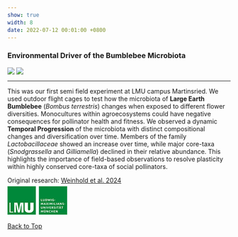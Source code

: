 ```yaml
---
show: true
width: 8
date: 2022-07-12 00:01:00 +0800
---
```

<div class="p-4">
     <h3 id="Bombus">Environmental Driver of the Bumblebee Microbiota</h3>
      <div style="display: flex; flex-wrap: wrap; gap: 4px;">
     <img data-src="{{ 'assets/images/photos/bb_setupm.jpg' | relative_url }}" class="lazy rounded frame-img" src="{{ '/assets/images/empty_300x200.png' | relative_url }}">
     <img data-src="{{ 'assets/images/photos/bb_nest2.jpg' | relative_url }}" class="lazy rounded frame-img" src="{{ '/assets/images/empty_300x200.png' | relative_url }}">
               </div>
 <hr />
<p>
This was our first semi field experiment at LMU campus Martinsried. We used outdoor flight cages to test how the microbiota of <strong>Large Earth Bumblebee</strong> (<i>Bombus terrestris</i>) changes when exposed to different flower diversities.
  Monocultures within agroecosystems could have negative consequences for pollinator health and fitness. We observed a dynamic <strong>Temporal Progression</strong> of the microbiota with distinct compositional changes and diversification over time.
  Members of the family <i>Lactobacillaceae</i> showed an increase over time, while major core-taxa (<i>Snodgrassella</i> and <i>Gilliamella</i>) declined in their relative abundance.
  This highlights the importance of field-based observations to resolve plasticity within highly conserved core-taxa of social pollinators. 
</p>
    <div style="display: flex; flex-direction: column; align-items: start; gap: 5px;">
    <span>
        Original research: 
        <a href="https://doi.org/10.3389/fcimb.2024.1342781">
            Weinhold et al. 2024
        </a>
    </span>
    <div style="display: flex; gap: 10px; align-items: center;">
        <span class="__dimensions_badge_embed__" 
              data-doi="10.3389/fcimb.2024.1342781" 
              data-style="small_rectangle">
        </span>
        <div class='altmetric-embed' 
             data-badge-popover='bottom' 
             data-doi='10.3389/fcimb.2024.1342781'>
        </div>
        <a href="https://plu.mx/plum/a/?doi=10.3389/fcimb.2024.1342781" 
           class="plumx-plum-print-popup" 
           data-popup="bottom" 
           data-theme="liberty" 
           data-badge="false" 
           data-size="small">
        </a>
    </div>
</div>
 <img src="/assets/logo/logo64_LMU.png" alt="LMU Logo" class="img-fluid logo-img">
      <p><a href="#top">Back to Top</a>
</p>
</div>
